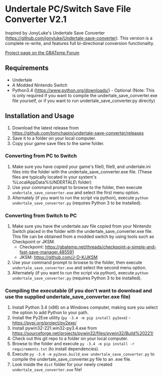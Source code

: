 # Undertale PC/Switch Save File Converter V2.1
Inspired by JonyLuke's Undertale Save Converter (https://github.com/jonyluke/Undertale-save-converter).
This version is a complete re-write, and features full bi-directional conversion functionality.

[Project page on the GBATemp Forum](https://gbatemp.net/threads/undertale-save-game-converter-v2-with-full-bi-directional-pc-switch-conversion-ability.542897/)


## Requirements 
- Undertale
- A Modded Nintendo Switch
- Python3.4 (https://www.python.org/downloads/) - Optional
  (Note: This is only required if you want to compile the undertale_save_converter.exe file yourself, or if you want to run undertale_save_converter.py directly)


## Installation and Usage
1. Download the latest release from https://github.com/tomchapin/undertale-save-converter/releases
2. Save it to a folder on your local computer.
3. Copy your game save files to the same folder.


### Converting from PC to Switch
1. Make sure you have copied your game's file0, file9, and undertale.ini files into the folder with the undertale_save_converter.exe file.
   (These files are typically located in your system's %LocalAppData%\UNDERTALE\ folder)
2. Use your command prompt to browse to the folder, then execute `undertale_save_converter.exe` and select the first menu option.
3. Alternately (if you want to run the script via python), execute `python undertale_save_converter.py` (requires Python 3 to be installed).


### Converting from Switch to PC
1. Make sure you have the undertale.sav file copied from your Nintendo Switch placed in the folder with the undertale_save_converter.exe file.
   This file can be obtained from a modded switch by using tools such as Checkpoint or JKSM.
   - Checkpoint: https://gbatemp.net/threads/checkpoint-a-simple-and-fast-save-manager.485591
   - JKSM: https://github.com/J-D-K/JKSM
2. Use your command prompt to browse to the folder, then execute `undertale_save_converter.exe` and select the second menu option.
3. Alternately (if you want to run the script via python), execute `python undertale_save_converter.py` (requires Python 3 to be installed).


### Compiling the executable (if you don't want to download and use the supplied undertale_save_converter.exe file)
1. Install Python 3.4 (x86) on a Windows computer, making sure you select the option to add Python to your path.
2. Install the Py2Exe utility (`py -3.4 -m pip install py2exe`) - https://pypi.org/project/py2exe/
3. Install pywin32-221.win32-py3.4.exe from https://sourceforge.net/projects/pywin32/files/pywin32/Build%20221/
4. Check out this git repo to a folder on your local computer.
5. Browse to the folder and execute `py -3.4 -m pip install -r requirements.txt` (to install dependencies).
6. Execute `py -3.4 -m py2exe.build_exe undertale_save_converter.py` to compile the undertale_save_converter.py file to an .exe file.
7. Look inside the `dist` folder for your newly created `undertale_save_converter.exe` file!

